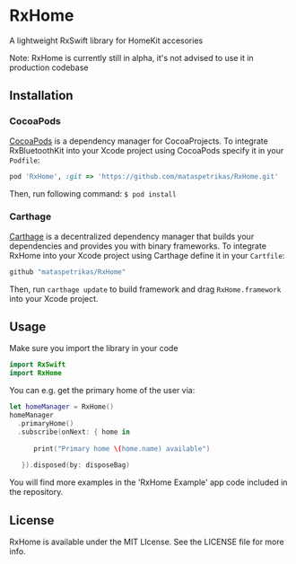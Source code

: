 # RxHome
A lightweight RxSwift library for HomeKit accesories

Note: RxHome is currently still in alpha, it's not advised to use it in production codebase

## Installation

### CocoaPods
[CocoaPods](http://cocoapods.org) is a dependency manager for CocoaProjects.
To integrate RxBluetoothKit into your Xcode project using CocoaPods specify it in your `Podfile`:
```ruby
pod 'RxHome', :git => 'https://github.com/mataspetrikas/RxHome.git'
```
Then, run following command:
`$ pod install`

### Carthage

[Carthage](https://github.com/Carthage/Carthage) is a decentralized dependency manager that builds your dependencies and provides you with binary frameworks.
To integrate RxHome into your Xcode project using Carthage define it in your `Cartfile`:
```swift
github "mataspetrikas/RxHome"
```
Then, run `carthage update` to build framework and drag `RxHome.framework` into your Xcode project.

## Usage

Make sure you import the library in your code

```swift
import RxSwift
import RxHome
```

You can e.g. get the primary home of the user via:


```swift
let homeManager = RxHome()
homeManager
  .primaryHome()
  .subscribe(onNext: { home in
  
      print("Primary home \(home.name) available")
      
   }).disposed(by: disposeBag)
```

You will find more examples in the 'RxHome Example' app code included in the repository.

## License
RxHome is available under the MIT LIcense. See the LICENSE file for more info.
